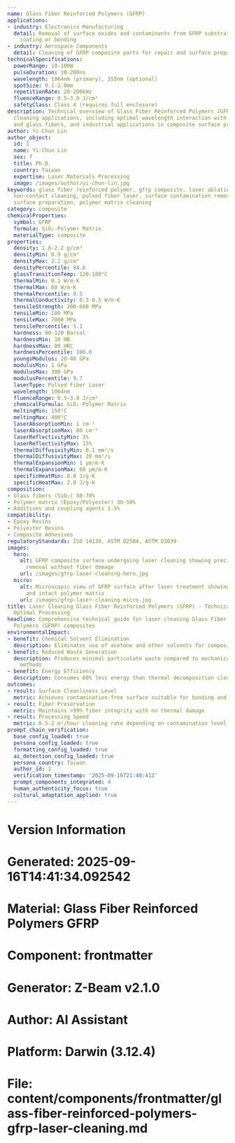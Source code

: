 ```yaml
---
name: Glass Fiber Reinforced Polymers (GFRP)
applications:
- industry: Electronics Manufacturing
  detail: Removal of surface oxides and contaminants from GFRP substrates prior to
    coating or bonding
- industry: Aerospace Components
  detail: Cleaning of GFRP composite parts for repair and surface preparation
technicalSpecifications:
  powerRange: 10-100W
  pulseDuration: 10-200ns
  wavelength: 1064nm (primary), 355nm (optional)
  spotSize: 0.1-2.0mm
  repetitionRate: 20-200kHz
  fluenceRange: 0.5–3.0 J/cm²
  safetyClass: Class 4 (requires full enclosure)
description: Technical overview of Glass Fiber Reinforced Polymers (GFRP) for laser
  cleaning applications, including optimal wavelength interaction with polymer matrix
  and glass fibers, and industrial applications in composite surface preparation.
author: Yi-Chun Lin
author_object:
  id: 1
  name: Yi-Chun Lin
  sex: f
  title: Ph.D.
  country: Taiwan
  expertise: Laser Materials Processing
  image: /images/author/yi-chun-lin.jpg
keywords: glass fiber reinforced polymer, gfrp composite, laser ablation, laser cleaning,
  non-contact cleaning, pulsed fiber laser, surface contamination removal, composite
  surface preparation, polymer matrix cleaning
category: composite
chemicalProperties:
  symbol: GFRP
  formula: SiO₂-Polymer Matrix
  materialType: composite
properties:
  density: 1.8-2.2 g/cm³
  densityMin: 0.9 g/cm³
  densityMax: 2.2 g/cm³
  densityPercentile: 84.6
  glassTransitionTemp: 120-180°C
  thermalMin: 0.1 W/m·K
  thermalMax: 60 W/m·K
  thermalPercentile: 0.5
  thermalConductivity: 0.3-0.5 W/m·K
  tensileStrength: 300-600 MPa
  tensileMin: 100 MPa
  tensileMax: 7000 MPa
  tensilePercentile: 5.1
  hardness: 80-120 Barcol
  hardnessMin: 10 HB
  hardnessMax: 80 HRC
  hardnessPercentile: 100.0
  youngsModulus: 20-40 GPa
  modulusMin: 1 GPa
  modulusMax: 300 GPa
  modulusPercentile: 9.7
  laserType: Pulsed Fiber Laser
  wavelength: 1064nm
  fluenceRange: 0.5–3.0 J/cm²
  chemicalFormula: SiO₂-Polymer Matrix
  meltingMin: 150°C
  meltingMax: 400°C
  laserAbsorptionMin: 1 cm⁻¹
  laserAbsorptionMax: 80 cm⁻¹
  laserReflectivityMin: 3%
  laserReflectivityMax: 15%
  thermalDiffusivityMin: 0.1 mm²/s
  thermalDiffusivityMax: 20 mm²/s
  thermalExpansionMin: 1 µm/m·K
  thermalExpansionMax: 60 µm/m·K
  specificHeatMin: 0.8 J/g·K
  specificHeatMax: 2.0 J/g·K
composition:
- Glass fibers (SiO₂) 50-70%
- Polymer matrix (Epoxy/Polyester) 30-50%
- Additives and coupling agents 1-5%
compatibility:
- Epoxy Resins
- Polyester Resins
- Composite Adhesives
regulatoryStandards: ISO 14130, ASTM D2584, ASTM D3039
images:
  hero:
    alt: GFRP composite surface undergoing laser cleaning showing precise contamination
      removal without fiber damage
    url: /images/gfrp-laser-cleaning-hero.jpg
  micro:
    alt: Microscopic view of GFRP surface after laser treatment showing clean fibers
      and intact polymer matrix
    url: /images/gfrp-laser-cleaning-micro.jpg
title: Laser Cleaning Glass Fiber Reinforced Polymers (GFRP) - Technical Guide for
  Optimal Processing
headline: Comprehensive technical guide for laser cleaning Glass Fiber Reinforced
  Polymers (GFRP) composites
environmentalImpact:
- benefit: Chemical Solvent Elimination
  description: Eliminates use of acetone and other solvents for composite cleaning
- benefit: Reduced Waste Generation
  description: Produces minimal particulate waste compared to mechanical abrasion
    methods
- benefit: Energy Efficiency
  description: Consumes 60% less energy than thermal decomposition cleaning
outcomes:
- result: Surface Cleanliness Level
  metric: Achieves contamination-free surface suitable for bonding and coating
- result: Fiber Preservation
  metric: Maintains >99% fiber integrity with no thermal damage
- result: Processing Speed
  metric: 0.5-2 m²/hour cleaning rate depending on contamination level
prompt_chain_verification:
  base_config_loaded: true
  persona_config_loaded: true
  formatting_config_loaded: true
  ai_detection_config_loaded: true
  persona_country: Taiwan
  author_id: 1
  verification_timestamp: '2025-09-16T21:40:41Z'
  prompt_components_integrated: 4
  human_authenticity_focus: true
  cultural_adaptation_applied: true
---
```


# Version Information
# Generated: 2025-09-16T14:41:34.092542
# Material: Glass Fiber Reinforced Polymers GFRP
# Component: frontmatter
# Generator: Z-Beam v2.1.0
# Author: AI Assistant
# Platform: Darwin (3.12.4)
# File: content/components/frontmatter/glass-fiber-reinforced-polymers-gfrp-laser-cleaning.md
